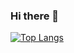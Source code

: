 ### Hi there 👋

[![Top Langs](https://github-readme-stats.vercel.app/api/top-langs/?username=nyutonn
)](https://github.com/anuraghazra/github-readme-stats)


<!--
**nyutonn/nyutonn** is a ✨ _special_ ✨ repository because its `README.md` (this file) appears on your GitHub profile.

Here are some ideas to get you started:

- 🔭 I’m currently working on ...
- 🌱 I’m currently learning ...
- 👯 I’m looking to collaborate on ...
- 🤔 I’m looking for help with ...
- 💬 Ask me about ...
- 📫 How to reach me: ...
- 😄 Pronouns: ...
- ⚡ Fun fact: ...
-->
